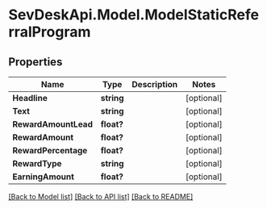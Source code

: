 # SevDeskApi.Model.ModelStaticReferralProgram
## Properties

Name | Type | Description | Notes
------------ | ------------- | ------------- | -------------
**Headline** | **string** |  | [optional] 
**Text** | **string** |  | [optional] 
**RewardAmountLead** | **float?** |  | [optional] 
**RewardAmount** | **float?** |  | [optional] 
**RewardPercentage** | **float?** |  | [optional] 
**RewardType** | **string** |  | [optional] 
**EarningAmount** | **float?** |  | [optional] 

[[Back to Model list]](../README.md#documentation-for-models) [[Back to API list]](../README.md#documentation-for-api-endpoints) [[Back to README]](../README.md)

